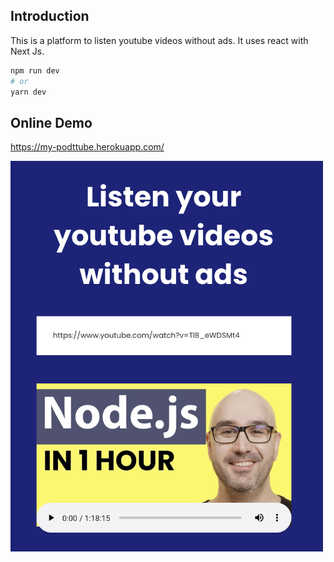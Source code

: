 ## Introduction 

This is a platform to listen youtube videos without ads.
It uses react with Next Js.


```bash
npm run dev
# or
yarn dev
```


## Online Demo
https://my-podttube.herokuapp.com/

<img width="500" src="https://raw.githubusercontent.com/victorferraz/my-podtube/main/media/img/media.png"/>
